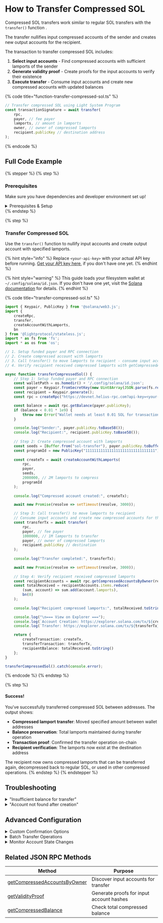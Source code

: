 

# How to Transfer Compressed SOL

Compressed SOL transfers work similar to regular SOL transfers with the `transfer()` function .

The transfer nullifies input compressed accounts of the sender and creates new output accounts for the recipient.

The transaction to transfer compressed SOL includes:

1. **Select input accounts** - Find compressed accounts with sufficient lamports of the sender
2. **Generate validity proof** - Create proofs for the input accounts to verify their existence
3. **Execute transfer** - Consume input accounts and create new compressed accounts with updated balances

{% code title="function-transfer-compressed-sol.ts" %}
```typescript
// Transfer compressed SOL using Light System Program
const transactionSignature = await transfer(
    rpc,
    payer, // fee payer
    lamports, // amount in lamports
    owner, // owner of compressed lamports
    recipient.publicKey // destination address
);
```
{% endcode %}

## Full Code Example

{% stepper %}
{% step %}
### Prerequisites

Make sure you have dependencies and developer environment set up!

<details>

<summary>Prerequisites &#x26; Setup</summary>

#### Dependencies

```bash
npm install --save-dev typescript tsx @types/node
```

```bash
npm install \
    @lightprotocol/stateless.js \
    @solana/web3.js
```

#### Developer Environment

**RPC Connection**

```typescript
import { createRpc } from "@lightprotocol/stateless.js";

// Helius exposes Solana and Photon RPC endpoints through a single URL
const RPC_ENDPOINT = "https://devnet.helius-rpc.com?api-key=<api_key>";
const connection = createRpc(RPC_ENDPOINT, RPC_ENDPOINT, RPC_ENDPOINT);

console.log("✅ Connection created successfully!");
console.log("RPC Endpoint:", RPC_ENDPOINT);
```

**Alternative: Using Localnet**

```bash
# Install the development CLI
npm install @lightprotocol/zk-compression-cli
```

```bash
# Start a local test validator
light test-validator
```

```typescript
// createRpc() defaults to local test validator endpoints
import { Rpc, createRpc } from "@lightprotocol/stateless.js";

const connection: Rpc = createRpc();

async function main() {
  let slot = await connection.getSlot();
  console.log(slot);

  let health = await connection.getIndexerHealth(slot);
  console.log(health);
  // "Ok"
}

main();
```

</details>
{% endstep %}

{% step %}
### Transfer Compressed SOL

Use the `transfer()` function to nullify input accounts and create output account with specified lamports.

{% hint style="info" %}
Replace `<your-api-key>` with your actual API key before running. [Get your API key here](https://www.helius.dev/zk-compression), if you don't have one yet.
{% endhint %}

{% hint style="warning" %}
This guide loads your filesystem wallet at `~/.config/solana/id.json`. If you don't have one yet, visit the [Solana documentation](https://docs.solanalabs.com/cli/wallets/file-system) for details.&#x20;
{% endhint %}

{% code title="transfer-compressed-sol.ts" %}
```typescript
import { Keypair, PublicKey } from '@solana/web3.js';
import { 
    createRpc, 
    transfer,
    createAccountWithLamports,
    bn
} from '@lightprotocol/stateless.js';
import * as fs from 'fs';
import * as os from 'os';

// 1. Setup funded payer and RPC connection
// 2. Create compressed account with lamports 
// 3. Call transfer() to move lamports to recipient - consume input accounts and create new compressed accounts for the recipient
// 4. Verify recipient received compressed lamports with getCompressedAccountsByOwner

async function transferCompressedSol() {
    // Step 1: Setup funded payer and RPC connection
    const walletPath = os.homedir() + '/.config/solana/id.json';
    const payer = Keypair.fromSecretKey(new Uint8Array(JSON.parse(fs.readFileSync(walletPath, 'utf8'))));
    const recipient = Keypair.generate();
    const rpc = createRpc("https://devnet.helius-rpc.com?api-key=<your-api-key>");

    const balance = await rpc.getBalance(payer.publicKey);
    if (balance < 0.01 * 1e9) {
        throw new Error("Wallet needs at least 0.01 SOL for transaction fees and rent");
    }

    console.log("Sender:", payer.publicKey.toBase58());
    console.log("Recipient:", recipient.publicKey.toBase58());
    
    // Step 2: Create compressed account with lamports
    const seeds = [Buffer.from("sol-transfer"), payer.publicKey.toBuffer()];
    const programId = new PublicKey("11111111111111111111111111111111");
    
    const createTx = await createAccountWithLamports(
        rpc,
        payer,
        seeds,
        2000000, // 2M lamports to compress
        programId
    );
    
    console.log("Compressed account created:", createTx);

    await new Promise(resolve => setTimeout(resolve, 3000));

    // Step 3: Call transfer() to move lamports to recipient
    // Consume input accounts and create new compressed accounts for the recipient
    const transferTx = await transfer(
        rpc,
        payer, // fee payer
        1000000, // 1M lamports to transfer
        payer, // owner of compressed lamports
        recipient.publicKey // destination
    );
    
    console.log("Transfer completed:", transferTx);

    await new Promise(resolve => setTimeout(resolve, 3000));
    
    // Step 4: Verify recipient received compressed lamports
    const recipientAccounts = await rpc.getCompressedAccountsByOwner(recipient.publicKey);
    const totalReceived = recipientAccounts.items.reduce(
        (sum, account) => sum.add(account.lamports),
        bn(0)
    );
    
    console.log("Recipient compressed lamports:", totalReceived.toString());

    console.log("\n=== View on Explorer ===");
    console.log(`Account Creation: https://explorer.solana.com/tx/${createTx}?cluster=devnet`);
    console.log(`Transfer: https://explorer.solana.com/tx/${transferTx}?cluster=devnet`);

    return {
        createTransaction: createTx,
        transferTransaction: transferTx,
        recipientBalance: totalReceived.toString()
    };
}

transferCompressedSol().catch(console.error);
```
{% endcode %}
{% endstep %}

{% step %}
#### Success!

You've successfully transferred compressed SOL between addresses. The output shows:

* **Compressed lamport transfer**: Moved specified amount between wallet addresses
* **Balance preservation**: Total lamports maintained during transfer operation
* **Transaction proof**: Confirmed the transfer operation on-chain
* **Recipient verification**: The lamports now exist at the destination address

The recipient now owns compressed lamports that can be transferred again, decompressed back to regular SOL, or used in other compressed operations.
{% endstep %}
{% endstepper %}

## Troubleshooting

<details>

<summary>"Insufficient balance for transfer"</summary>

**Not enough compressed lamports available**

The function accumulates accounts until sufficient balance found:

```typescript
// Check available compressed lamports first
const accounts = await rpc.getCompressedAccountsByOwner(owner.publicKey);
const totalBalance = accounts.items.reduce(
    (sum, account) => sum.add(account.lamports),
    bn(0)
);

if (totalBalance.lt(bn(transferAmount))) {
    console.log(`Need ${transferAmount}, have ${totalBalance}`);
}
```

</details>

<details>

<summary>"Account not found after creation"</summary>

**Indexer delay after account operations**

Wait for indexer synchronization:

```typescript
// Increase wait time after account creation
await new Promise(resolve => setTimeout(resolve, 5000));

// Verify accounts exist before transfer
const accounts = await rpc.getCompressedAccountsByOwner(owner.publicKey);
if (accounts.items.length === 0) {
    throw new Error("No compressed accounts found");
}
```

</details>

## Advanced Configuration

<details>

<summary>Custom Confirmation Options</summary>

Control transaction confirmation behavior:

```typescript
import { ConfirmOptions } from '@solana/web3.js';

const confirmOptions: ConfirmOptions = {
    commitment: 'confirmed',
    preflightCommitment: 'confirmed',
    maxRetries: 3
};

const transferTx = await transfer(
    rpc,
    payer,
    transferAmount,
    owner,
    recipient.publicKey,
    confirmOptions  // Optional confirmation settings
);
```

</details>

<details>

<summary>Batch Transfer Operations</summary>

Execute multiple transfers efficiently:

```typescript
async function batchTransfer(
    rpc: Rpc,
    payer: Signer,
    owner: Signer,
    recipients: Array<{ address: PublicKey; amount: number }>
) {
    const results = [];
    
    for (const { address, amount } of recipients) {
        const tx = await transfer(rpc, payer, amount, owner, address);
        results.push({ recipient: address, amount, transaction: tx });
        
        // Wait between transfers
        await new Promise(resolve => setTimeout(resolve, 2000));
    }
    
    return results;
}
```

</details>

<details>

<summary>Monitor Account State Changes</summary>

Track compressed account nullification and creation:

```typescript
async function monitorTransfer(rpc: Rpc, owner: PublicKey, recipient: PublicKey) {
    // Check balances before transfer
    const ownerAccountsBefore = await rpc.getCompressedAccountsByOwner(owner);
    const recipientAccountsBefore = await rpc.getCompressedAccountsByOwner(recipient);
    
    console.log("Owner accounts before:", ownerAccountsBefore.items.length);
    console.log("Recipient accounts before:", recipientAccountsBefore.items.length);
    
    // After transfer (wait for indexing)
    await new Promise(resolve => setTimeout(resolve, 5000));
    
    const ownerAccountsAfter = await rpc.getCompressedAccountsByOwner(owner);
    const recipientAccountsAfter = await rpc.getCompressedAccountsByOwner(recipient);
    
    console.log("Owner accounts after:", ownerAccountsAfter.items.length);
    console.log("Recipient accounts after:", recipientAccountsAfter.items.length);
    
    return {
        ownerAccountChange: ownerAccountsAfter.items.length - ownerAccountsBefore.items.length,
        recipientAccountChange: recipientAccountsAfter.items.length - recipientAccountsBefore.items.length
    };
}
```

</details>

## Related JSON RPC Methods

| Method                                                                                           | Purpose                                  |
| ------------------------------------------------------------------------------------------------ | ---------------------------------------- |
| [getCompressedAccountsByOwner](../../resources/json-rpc-methods/getcompressedaccountsbyowner.md) | Discover input accounts for transfer     |
| [getValidityProof](../../resources/json-rpc-methods/getvalidityproof.md)                         | Generate proofs for input account hashes |
| [getCompressedBalance](../../resources/json-rpc-methods/getcompressedbalance.md)                 | Check total compressed balance           |

